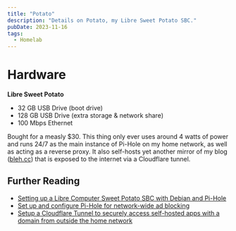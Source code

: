 ```yaml
---
title: "Potato"
description: "Details on Potato, my Libre Sweet Potato SBC."
pubDate: 2023-11-16
tags:
  - Homelab
---
```


# Hardware

**Libre Sweet Potato**

- 32 GB USB Drive (boot drive)
- 128 GB USB Drive (extra storage & network share)
- 100 Mbps Ethernet

Bought for a measly $30. This thing only ever uses around 4 watts of power and runs 24/7 as the main instance of Pi-Hole on my home network, as well as acting as a reverse proxy. It also self-hosts yet another mirror of my blog (<a href="https://bleh.cc" target="_blank">bleh.cc</a>) that is exposed to the internet via a Cloudflare tunnel.

## Further Reading

- <a href="/blog/setting-up-sweet-potato-debian-pihole">Setting up a Libre Computer Sweet Potato SBC with Debian and Pi-Hole</a>
- <a href="/blog/set-up-pihole-on-linux">Set up and configure Pi-Hole for network-wide ad blocking</a>
- <a href="/blog/setup-cloudflare-tunnel-to-access-self-hosted-apps">Setup a Cloudflare Tunnel to securely access self-hosted apps with a domain from outside the home network</a>

